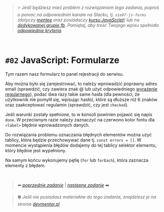 > :star: *Jeśli będziesz mieć problem z rozwiązaniem tego zadania, poproś o pomoc na odpowiednim kanale na Slacku, tj. `s1e07-js-forms` (dotyczy [mentee](https://devmentor.pl/mentoring-javascript/) oraz posiadaczy [kursu JavaScript](https://devmentor.pl/p/javascript-for-beginners/)) lub na [dedykowanej grupie fb](https://www.facebook.com/groups/155234921740033). Pamiętaj, aby treść Twojego wpisu spełniała [odpowiednie kryteria](https://devmentor.pl/jak-prosic-o-pomoc/).*

&nbsp;

# `#02` JavaScript: Formularze


Tym razem nasz formularz to panel rejestracji do serwisu.

Aby można było się zarejestrować, to należy wprowadzić poprawny adres email (sprawdzić, czy zawiera znak @ lub użyć odpowiedniego [wyrażenie regularnego](https://developer.mozilla.org/en-US/docs/Web/JavaScript/Guide/Regular_Expressions)), podać dwa razy takie same hasła (dla pewności, że użytkownik nie pomylił się, wpisując hasło), które są dłuższe niż 6 znaków oraz zaakceptować regulamin (sprawdzić, czy jest `checked`).

Jeśli warunki zostały spełnione, to w konsoli powinien pojawić się napis `done`. W przeciwnym razie należy zaznaczyć na czerwono kolor fontu dla `<label>` błędnie wprowadzonych danych.

Do rozwiązania problemu oznaczania błędnych elementów można użyć tablicy, która będzie przechowywać dane tj. `const errors = []`. W momencie wystąpienia błędów dodajemy do tej tablicy selektor elementu, który błędnie jest wypełniony.

Na samym końcu wykonujemy pętlę (`for` lub `forEach`), która zaznacza elementy z błędem.



&nbsp;

> :arrow_left: [*poprzednie zadanie*](./../01) | [*następne zadanie*](./../03) :arrow_right:

> :no_entry: *Jeśli nie posiadasz materiałów do tego zadania, znajdziesz je na stronie [devmentor.pl](https://devmentor.pl/p/js-basics/)*
